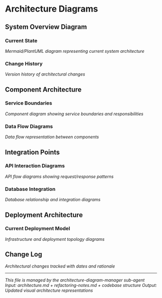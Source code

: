 # Architecture Diagrams

## System Overview Diagram
### Current State
*Mermaid/PlantUML diagram representing current system architecture*

### Change History
*Version history of architectural changes*

## Component Architecture
### Service Boundaries
*Component diagram showing service boundaries and responsibilities*

### Data Flow Diagrams
*Data flow representation between components*

## Integration Points
### API Interaction Diagrams
*API flow diagrams showing request/response patterns*

### Database Integration
*Database relationship and integration diagrams*

## Deployment Architecture
### Current Deployment Model
*Infrastructure and deployment topology diagrams*

## Change Log
*Architectural changes tracked with dates and rationale*

---
*This file is managed by the architecture-diagram-manager sub-agent*
*Input: architecture.md + refactoring-notes.md + codebase structure*
*Output: Updated visual architecture representations*
